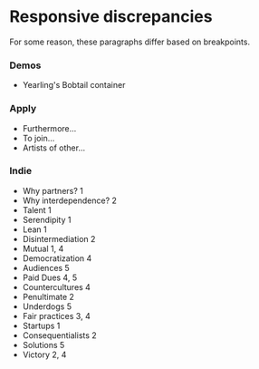# Responsive discrepancies
For some reason, these paragraphs differ based on breakpoints.

### Demos
* Yearling's Bobtail container

### Apply
* Furthermore…
* To join…
* Artists of other…

### Indie
* Why partners? 1
* Why interdependence? 2
* Talent 1
* Serendipity 1
* Lean 1
* Disintermediation 2
* Mutual 1, 4
* Democratization 4
* Audiences 5
* Paid Dues 4, 5
* Countercultures 4
* Penultimate 2
* Underdogs 5
* Fair practices 3, 4
* Startups 1
* Consequentialists 2
* Solutions 5
* Victory 2, 4